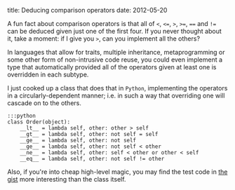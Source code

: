 title: Deducing comparison operators
date: 2012-05-20

A fun fact about comparison operators is that all of `<`, `<=`, `>`, `>=`, `==`
and `!=` can be deduced given just one of the first four. If you never thought
about it, take a moment: if I give you `>`, can you implement all the others?

In languages that allow for traits, multiple inheritance, metaprogramming or
some other form of non-intrusive code reuse, you could even implement a type
that automatically provided all of the operators given at least one is
overridden in each subtype.

I just cooked up a class that does that in `Python`, implementing the operators
in a circularly-dependent manner; i.e. in such a way that overriding one will
cascade on to the others.

    :::python
    class Order(object):
        __lt__ = lambda self, other: other > self
        __gt__ = lambda self, other: not self = self
        __ge__ = lambda self, other: not self 
        __ge__ = lambda self, other: not self < other
        __ne__ = lambda self, other: self < other or other < self
        __eq__ = lambda self, other: not self != other

Also, if you're into cheap high-level magic, you may find the test code in [the gist](https://gist.github.com/2748698)
more interesting than the class itself.
